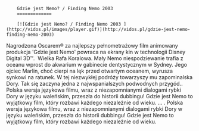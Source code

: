 
        Gdzie jest Nemo? / Finding Nemo 2003 
        =============
        
        [![Gdzie jest Nemo? / Finding Nemo 2003 ](http://vidos.pl/images/player.gif)](http://vidos.pl/gdzie-jest-nemo-finding-nemo-2003)
        
        
 Nagrodzona Oscarem® za najlepszy pełnometrażowy film animowany produkcja 'Gdzie jest Nemo' powraca na ekrany kin w technologii Disney Digital 3D™.  Wielka Rafa Koralowa. Mały Nemo niespodziewanie trafia z oceanu wprost do akwarium w gabinecie dentystycznym w Sydney. Jego ojciec Marlin, choć cierpi na lęk przed otwartym oceanem, wyrusza synkowi na ratunek. W tej niezwykłej podróży towarzyszy mu zapominalska Dory. Tak się zaczyna jedna z najwspanialszych podwodnych przygód.. Polska wersja językowa filmu, wraz z niezapomnianymi dialogami rybki Dory w języku waleńskim, przeszła do historii dubbingu! Gdzie jest Nemo to wyjątkowy film, który rozbawi każdego niezależnie od wieku.  ... . Polska wersja językowa filmu, wraz z niezapomnianymi dialogami rybki Dory w języku waleńskim, przeszła do historii dubbingu! Gdzie jest Nemo to wyjątkowy film, który rozbawi każdego niezależnie od wieku.
    